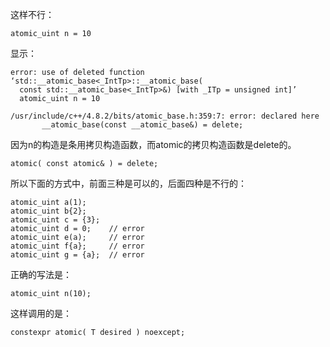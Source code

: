 这样不行：
```
atomic_uint n = 10
```
显示：
```
error: use of deleted function ‘std::__atomic_base<_IntTp>::__atomic_base(
  const std::__atomic_base<_IntTp>&) [with _ITp = unsigned int]’
  atomic_uint n = 10

/usr/include/c++/4.8.2/bits/atomic_base.h:359:7: error: declared here
       __atomic_base(const __atomic_base&) = delete;
```
因为n的构造是条用拷贝构造函数，而atomic的拷贝构造函数是delete的。
```
atomic( const atomic& ) = delete;
```
所以下面的方式中，前面三种是可以的，后面四种是不行的：
```
atomic_uint a(1);
atomic_uint b{2};
atomic_uint c = {3};
atomic_uint d = 0;    // error
atomic_uint e(a);     // error
atomic_uint f{a};     // error
atomic_uint g = {a};  // error
``` 
正确的写法是：
```
atomic_uint n(10);
```
这样调用的是：
```
constexpr atomic( T desired ) noexcept;
```
